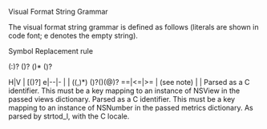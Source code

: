 Visual Format String Grammar

The visual format string grammar is defined as follows (literals are shown in code font; e denotes the empty string).

Symbol
Replacement rule

<visualFormatString> 

(<orientation>:)?
(<superview><connection>)?
<view>(<connection><view>)*
(<connection><superview>)?


<orientation>
H|V


<superview>
|


<view>
[<viewName>(<predicateListWithParens>)?]


<connection>
e|-<predicateList>-|-


<predicateList>
<simplePredicate>|<predicateListWithParens>


<simplePredicate>
<metricName>|<positiveNumber>


<predicateListWithParens>
(<predicate>(,<predicate>)*)


<predicate>
(<relation>)?(<objectOfPredicate>)(@<priority>)?


<relation>
==|<=|>=


<objectOfPredicate>
<constant>|<viewName> (see note)


<priority>
<metricName>|<number>


<constant>
<metricName>|<number>


<viewName>
Parsed as a C identifier. This must be a key mapping to an instance of NSView in the passed views dictionary.


<metricName>
Parsed as a C identifier. This must be a key mapping to an instance of NSNumber in the passed metrics dictionary.


<number>
As parsed by strtod_l, with the C locale.
